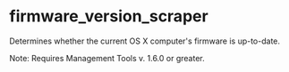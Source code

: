 # firmware_version_scraper
Determines whether the current OS X computer's firmware is up-to-date.

Note: Requires Management Tools v. 1.6.0 or greater.
